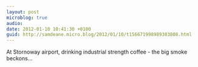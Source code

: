 ```yaml
---
layout: post
microblog: true
audio: 
date: 2012-01-10 10:41:30 +0100
guid: http://samdeane.micro.blog/2012/01/10/t156671998989303808.html
---
```

At Stornoway airport, drinking industrial strength coffee - the big smoke beckons...
